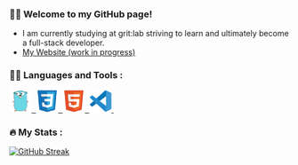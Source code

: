 ### :mage_man: Welcome to my GitHub page! 
- I am currently studying at grit:lab striving to learn and ultimately become a full-stack developer.
- [My Website (work in progress)](https://falusvampen.github.io/)

### :man_technologist: Languages and Tools :

<div>
<a href="https://go.dev/">
<img src="Icons/go-original.svg" title="Golang"  alt="Golang" width="40" height="40"/>&nbsp;
</a>
<a href="https://www.w3schools.com/css/default.asp">
<img src="Icons/css3-original.svg" title="CSS"  alt="CSS" width="40" height="40"/>&nbsp;
</a>
<a href="https://www.w3schools.com/html/">
<img src="Icons/html5-original.svg" title="Html5"  alt="Html5" width="40" height="40"/>&nbsp;
</a>
<a href="https://code.visualstudio.com/">
<img src="Icons/vscode-original.svg" title="Vscode"  alt="Vscode" width="40" height="40"/>&nbsp;
</a>
</div>

### :fire: My Stats :

[![GitHub Streak](https://github-readme-streak-stats.herokuapp.com?user=Falusvampen&theme=tokyonight_duo&date_format=%5BY%20%5DM%20j)](https://git.io/streak-stats)

<!--
**Falusvampen/falusvampen** is a ✨ _special_ ✨ repository because its `README.md` (this file) appears on your GitHub profile.

Here are some ideas to get you started:

- 🔭 I’m currently working on ...
- 🌱 I’m currently learning ...
- 👯 I’m looking to collaborate on ...
- 🤔 I’m looking for help with ...
- 💬 Ask me about ...
- 📫 How to reach me: ...
- 😄 Pronouns: ...
- ⚡ Fun fact: ...
-->

